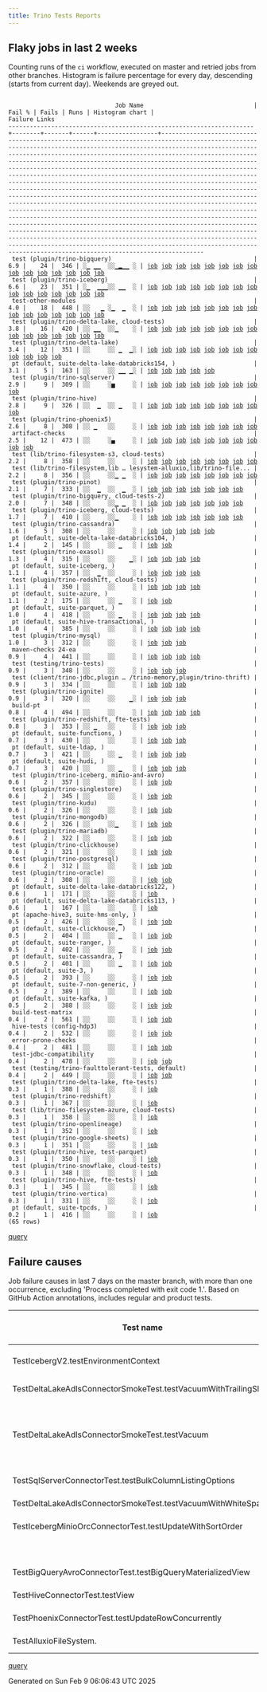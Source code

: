 ```yaml
---
title: Trino Tests Reports
---
```


## Flaky jobs in last 2 weeks

Counting runs of the `ci` workflow, executed on master and retried jobs from other branches.
Histogram is failure percentage for every day, descending (starts from current day).
Weekends are greyed out.
<pre><code>
                              Job Name                               | Fail % | Fails | Runs | Histogram chart |                                                                                                                                                                                                                                                                                                                                                                                                                                                                                                                                                                                                                  Failure Links                                                                                                                                                                                                                                                                                                                                                                                                                                                                                                                                                                                                                   
---------------------------------------------------------------------+--------+-------+------+-----------------+--------------------------------------------------------------------------------------------------------------------------------------------------------------------------------------------------------------------------------------------------------------------------------------------------------------------------------------------------------------------------------------------------------------------------------------------------------------------------------------------------------------------------------------------------------------------------------------------------------------------------------------------------------------------------------------------------------------------------------------------------------------------------------------------------------------------------------------------------------------------------------------------------------------------------------------------------------------------------------------------------------------------------------------------------------------------------------------------------------------------------------------------------------------------------------------------------------------------------------------------------
 test (plugin/trino-bigquery)                                        |    6.9 |    24 |  346 | ░▁ ▁▁  ░░▁▂▁▁ ░ | <a href="https://github.com/trinodb/trino/actions/runs/13217521588/job/36898564726">job</a> <a href="https://github.com/trinodb/trino/actions/runs/13201111868/job/36853177257">job</a> <a href="https://github.com/trinodb/trino/actions/runs/13209724794/job/36880821798">job</a> <a href="https://github.com/trinodb/trino/actions/runs/13170853760/job/36760872921">job</a> <a href="https://github.com/trinodb/trino/actions/runs/13185991239/job/36808143571">job</a> <a href="https://github.com/trinodb/trino/actions/runs/13151388546/job/36699390860">job</a> <a href="https://github.com/trinodb/trino/actions/runs/13166203530/job/36746880109">job</a> <a href="https://github.com/trinodb/trino/actions/runs/13166604001/job/36748221490">job</a> <a href="https://github.com/trinodb/trino/actions/runs/13145799349/job/36683585960">job</a> <a href="https://github.com/trinodb/trino/actions/runs/13123496106/job/36614797177">job</a> <a href="https://github.com/trinodb/trino/actions/runs/13072189986/job/36476109424">job</a> <a href="https://github.com/trinodb/trino/actions/runs/13072189986/job/36476109424">job</a> <a href="https://github.com/trinodb/trino/actions/runs/13048132662/job/36402384122">job</a> <a href="https://github.com/trinodb/trino/actions/runs/13054280959/job/36421500555">job</a> <a href="https://github.com/trinodb/trino/actions/runs/13054280959/job/36421500555">job</a>  
 test (plugin/trino-iceberg)                                         |    6.6 |    23 |  351 | ░▁  ▁▁▁░░ ▁▁  ░ | <a href="https://github.com/trinodb/trino/actions/runs/13213680316/job/36890371060">job</a> <a href="https://github.com/trinodb/trino/actions/runs/13176840413/job/36779602012">job</a> <a href="https://github.com/trinodb/trino/actions/runs/13176840413/job/36779602012">job</a> <a href="https://github.com/trinodb/trino/actions/runs/13152404113/job/36702134164">job</a> <a href="https://github.com/trinodb/trino/actions/runs/13152404113/job/36702134164">job</a> <a href="https://github.com/trinodb/trino/actions/runs/13166203530/job/36746888188">job</a> <a href="https://github.com/trinodb/trino/actions/runs/13166203530/job/36749732591">job</a> <a href="https://github.com/trinodb/trino/actions/runs/13166604001/job/36748230650">job</a> <a href="https://github.com/trinodb/trino/actions/runs/13135931263/job/36651287453">job</a> <a href="https://github.com/trinodb/trino/actions/runs/13143691268/job/36676738031">job</a> <a href="https://github.com/trinodb/trino/actions/runs/13104890195/job/36558208024">job</a> <a href="https://github.com/trinodb/trino/actions/runs/13104890195/job/36558208024">job</a> <a href="https://github.com/trinodb/trino/actions/runs/13123496106/job/36614804984">job</a> <a href="https://github.com/trinodb/trino/actions/runs/13125134289/job/36619850376">job</a> <a href="https://github.com/trinodb/trino/actions/runs/13067577300/job/36462525076">job</a>  
 test-other-modules                                                  |    4.0 |    18 |  448 | ░░   ▁ ░▁  ▁  ░ | <a href="https://github.com/trinodb/trino/actions/runs/13176840413/job/36778048521">job</a> <a href="https://github.com/trinodb/trino/actions/runs/13176840413/job/36778048521">job</a> <a href="https://github.com/trinodb/trino/actions/runs/13177023036/job/36778622885">job</a> <a href="https://github.com/trinodb/trino/actions/runs/13167989346/job/36752544305">job</a> <a href="https://github.com/trinodb/trino/actions/runs/13167989346/job/36752544305">job</a> <a href="https://github.com/trinodb/trino/actions/runs/13128971428/job/36630410514">job</a> <a href="https://github.com/trinodb/trino/actions/runs/13128971428/job/36630410514">job</a> <a href="https://github.com/trinodb/trino/actions/runs/13133043112/job/36642221042">job</a> <a href="https://github.com/trinodb/trino/actions/runs/13134447787/job/36646577950">job</a> <a href="https://github.com/trinodb/trino/actions/runs/13141775736/job/36670443082">job</a> <a href="https://github.com/trinodb/trino/actions/runs/13106773501/job/36562833875">job</a> <a href="https://github.com/trinodb/trino/actions/runs/13082822360/job/36509594129">job</a> <a href="https://github.com/trinodb/trino/actions/runs/13081194096/job/36504901643">job</a> <a href="https://github.com/trinodb/trino/actions/runs/13023353380/job/36328185700">job</a> <a href="https://github.com/trinodb/trino/actions/runs/13023966650/job/36329863740">job</a>  
 test (plugin/trino-delta-lake, cloud-tests)                         |    3.8 |    16 |  420 | ░░ ▁▁  ░░▁    ░ | <a href="https://github.com/trinodb/trino/actions/runs/13191578003/job/36825414927">job</a> <a href="https://github.com/trinodb/trino/actions/runs/13169891846/job/36758205083">job</a> <a href="https://github.com/trinodb/trino/actions/runs/13172177059/job/36764430882">job</a> <a href="https://github.com/trinodb/trino/actions/runs/13175970782/job/36775297945">job</a> <a href="https://github.com/trinodb/trino/actions/runs/13176185784/job/36776045487">job</a> <a href="https://github.com/trinodb/trino/actions/runs/13156786089/job/36715704710">job</a> <a href="https://github.com/trinodb/trino/actions/runs/13156863903/job/36715971216">job</a> <a href="https://github.com/trinodb/trino/actions/runs/13166604001/job/36748226724">job</a> <a href="https://github.com/trinodb/trino/actions/runs/13168203150/job/36753274862">job</a> <a href="https://github.com/trinodb/trino/actions/runs/13126550290/job/36623927885">job</a> <a href="https://github.com/trinodb/trino/actions/runs/13110701879/job/36573839668">job</a> <a href="https://github.com/trinodb/trino/actions/runs/13110701879/job/36573839668">job</a> <a href="https://github.com/trinodb/trino/actions/runs/13079101221/job/36498372030">job</a> <a href="https://github.com/trinodb/trino/actions/runs/13080912532/job/36504213524">job</a> <a href="https://github.com/trinodb/trino/actions/runs/13081429468/job/36505698159">job</a>  
 test (plugin/trino-delta-lake)                                      |    3.4 |    12 |  351 | ░░     ░░ ▁  ▁░ | <a href="https://github.com/trinodb/trino/actions/runs/13170228725/job/36759151780">job</a> <a href="https://github.com/trinodb/trino/actions/runs/13170228725/job/36759151780">job</a> <a href="https://github.com/trinodb/trino/actions/runs/13156601370/job/36715108940">job</a> <a href="https://github.com/trinodb/trino/actions/runs/13166604001/job/36748226432">job</a> <a href="https://github.com/trinodb/trino/actions/runs/13129268585/job/36631221127">job</a> <a href="https://github.com/trinodb/trino/actions/runs/13069343981/job/36467446817">job</a> <a href="https://github.com/trinodb/trino/actions/runs/13051536140/job/36412783898">job</a> <a href="https://github.com/trinodb/trino/actions/runs/13062359352/job/36448119370">job</a> <a href="https://github.com/trinodb/trino/actions/runs/13023966650/job/36329892168">job</a> <a href="https://github.com/trinodb/trino/actions/runs/13020639959/job/36320355750">job</a> <a href="https://github.com/trinodb/trino/actions/runs/12990676002/job/36226515378">job</a> <a href="https://github.com/trinodb/trino/actions/runs/12995869297/job/36243617621">job</a>                                                                                                                                                                                                                                                  
 pt (default, suite-delta-lake-databricks154, )                      |    3.1 |     5 |  163 | ░░     ░░ ▁▁ ▁░ | <a href="https://github.com/trinodb/trino/actions/runs/13054280959/job/36422012151">job</a> <a href="https://github.com/trinodb/trino/actions/runs/13054280959/job/36422012151">job</a> <a href="https://github.com/trinodb/trino/actions/runs/13032322773/job/36354901667">job</a> <a href="https://github.com/trinodb/trino/actions/runs/13041562280/job/36384829190">job</a> <a href="https://github.com/trinodb/trino/actions/runs/12997225142/job/36248296924">job</a>                                                                                                                                                                                                                                                                                                                                                                                                                                                                                                                                                                                                                                                                                                                                                                                                                                  
 test (plugin/trino-sqlserver)                                       |    2.9 |     9 |  309 | ░░     ░▅     ░ | <a href="https://github.com/trinodb/trino/actions/runs/13191004001/job/36823872784">job</a> <a href="https://github.com/trinodb/trino/actions/runs/13156601370/job/36715121808">job</a> <a href="https://github.com/trinodb/trino/actions/runs/13126351102/job/36623390781">job</a> <a href="https://github.com/trinodb/trino/actions/runs/13085859868/job/36516923858">job</a> <a href="https://github.com/trinodb/trino/actions/runs/13089363709/job/36524267874">job</a> <a href="https://github.com/trinodb/trino/actions/runs/13089363709/job/36524267874">job</a> <a href="https://github.com/trinodb/trino/actions/runs/13041562280/job/36384453927">job</a> <a href="https://github.com/trinodb/trino/actions/runs/13020639959/job/36320365807">job</a> <a href="https://github.com/trinodb/trino/actions/runs/12990676002/job/36226535507">job</a>                                                                                                                                                                                                                                                                                                                                                                                                                                                                                                  
 test (plugin/trino-hive)                                            |    2.8 |     9 |  326 | ░░  ▁  ░░ ▁   ░ | <a href="https://github.com/trinodb/trino/actions/runs/13178865252/job/36784614986">job</a> <a href="https://github.com/trinodb/trino/actions/runs/13183435844/job/36799826400">job</a> <a href="https://github.com/trinodb/trino/actions/runs/13166203530/job/36746886808">job</a> <a href="https://github.com/trinodb/trino/actions/runs/13166203530/job/36749729795">job</a> <a href="https://github.com/trinodb/trino/actions/runs/13054280959/job/36421506460">job</a> <a href="https://github.com/trinodb/trino/actions/runs/13054280959/job/36421506460">job</a> <a href="https://github.com/trinodb/trino/actions/runs/13059959079/job/36440299967">job</a> <a href="https://github.com/trinodb/trino/actions/runs/13059959079/job/36440299967">job</a> <a href="https://github.com/trinodb/trino/actions/runs/13000078821/job/36256812283">job</a>                                                                                                                                                                                                                                                                                                                                                                                                                                                                                                  
 test (plugin/trino-phoenix5)                                        |    2.6 |     8 |  308 | ░░ ▁   ░░     ░ | <a href="https://github.com/trinodb/trino/actions/runs/13175667898/job/36774397370">job</a> <a href="https://github.com/trinodb/trino/actions/runs/13175970782/job/36775307160">job</a> <a href="https://github.com/trinodb/trino/actions/runs/13175977326/job/36775331987">job</a> <a href="https://github.com/trinodb/trino/actions/runs/13175977326/job/36775331987">job</a> <a href="https://github.com/trinodb/trino/actions/runs/13123496106/job/36614808702">job</a> <a href="https://github.com/trinodb/trino/actions/runs/13022684450/job/36326432437">job</a> <a href="https://github.com/trinodb/trino/actions/runs/13020639959/job/36320362995">job</a> <a href="https://github.com/trinodb/trino/actions/runs/12990676002/job/36226528967">job</a>                                                                                                                                                                                                                                                                                                                                                                                                                                                                                                                                                                                  
 artifact-checks                                                     |    2.5 |    12 |  473 | ░░     ░▄     ░ | <a href="https://github.com/trinodb/trino/actions/runs/13155548398/job/36711737297">job</a> <a href="https://github.com/trinodb/trino/actions/runs/13085859868/job/36516891675">job</a> <a href="https://github.com/trinodb/trino/actions/runs/13086456868/job/36518161861">job</a> <a href="https://github.com/trinodb/trino/actions/runs/13086456868/job/36518161861">job</a> <a href="https://github.com/trinodb/trino/actions/runs/13086456868/job/36518161861">job</a> <a href="https://github.com/trinodb/trino/actions/runs/13086456868/job/36522181538">job</a> <a href="https://github.com/trinodb/trino/actions/runs/13054280959/job/36421416897">job</a> <a href="https://github.com/trinodb/trino/actions/runs/13054280959/job/36421416897">job</a> <a href="https://github.com/trinodb/trino/actions/runs/12993634038/job/36236289476">job</a> <a href="https://github.com/trinodb/trino/actions/runs/12993634038/job/36236289476">job</a>                                                                                                                                                                                                                                                                                                                                                                                                                  
 test (lib/trino-filesystem-s3, cloud-tests)                         |    2.2 |     8 |  358 | ░░     ░░     ░ | <a href="https://github.com/trinodb/trino/actions/runs/13199294168/job/36847580059">job</a> <a href="https://github.com/trinodb/trino/actions/runs/13169891846/job/36758201921">job</a> <a href="https://github.com/trinodb/trino/actions/runs/13175970782/job/36775291083">job</a> <a href="https://github.com/trinodb/trino/actions/runs/13156558262/job/36714960183">job</a> <a href="https://github.com/trinodb/trino/actions/runs/13141775736/job/36670501904">job</a> <a href="https://github.com/trinodb/trino/actions/runs/13109522937/job/36570272813">job</a> <a href="https://github.com/trinodb/trino/actions/runs/13080912532/job/36504210430">job</a> <a href="https://github.com/trinodb/trino/actions/runs/13041562280/job/36384439757">job</a>                                                                                                                                                                                                                                                                                                                                                                                                                                                                                                                                                                                  
 test (lib/trino-filesystem,lib … lesystem-alluxio,lib/trino-file... |    2.2 |     8 |  356 | ░░     ░░▁ ▁  ░ | <a href="https://github.com/trinodb/trino/actions/runs/13204152698/job/36863248044">job</a> <a href="https://github.com/trinodb/trino/actions/runs/13185991239/job/36808138234">job</a> <a href="https://github.com/trinodb/trino/actions/runs/13068172418/job/36464089086">job</a> <a href="https://github.com/trinodb/trino/actions/runs/13068172418/job/36464089086">job</a> <a href="https://github.com/trinodb/trino/actions/runs/13046574675/job/36398102793">job</a> <a href="https://github.com/trinodb/trino/actions/runs/13023219626/job/36327870074">job</a> <a href="https://github.com/trinodb/trino/actions/runs/13025050609/job/36332664533">job</a> <a href="https://github.com/trinodb/trino/actions/runs/12995869297/job/36243609711">job</a>                                                                                                                                                                                                                                                                                                                                                                                                                                                                                                                                                                                  
 test (plugin/trino-pinot)                                           |    2.1 |     7 |  333 | ░░  ▁  ░░  ▁  ░ | <a href="https://github.com/trinodb/trino/actions/runs/13204152698/job/36863268703">job</a> <a href="https://github.com/trinodb/trino/actions/runs/13151649511/job/36700079633">job</a> <a href="https://github.com/trinodb/trino/actions/runs/13151649511/job/36700079633">job</a> <a href="https://github.com/trinodb/trino/actions/runs/13156863903/job/36715982115">job</a> <a href="https://github.com/trinodb/trino/actions/runs/13159167313/job/36723395339">job</a> <a href="https://github.com/trinodb/trino/actions/runs/13023219626/job/36327878167">job</a> <a href="https://github.com/trinodb/trino/actions/runs/13025050609/job/36332673911">job</a>                                                                                                                                                                                                                                                                                                                                                                                                                                                                                                                                                                                                                                                                  
 test (plugin/trino-bigquery, cloud-tests-2)                         |    2.0 |     7 |  348 | ░░     ░░▁ ▁  ░ | <a href="https://github.com/trinodb/trino/actions/runs/13175970782/job/36775295635">job</a> <a href="https://github.com/trinodb/trino/actions/runs/13081429468/job/36505695473">job</a> <a href="https://github.com/trinodb/trino/actions/runs/13081429468/job/36505695473">job</a> <a href="https://github.com/trinodb/trino/actions/runs/13062567287/job/36448724606">job</a> <a href="https://github.com/trinodb/trino/actions/runs/13025264734/job/36333188143">job</a> <a href="https://github.com/trinodb/trino/actions/runs/13041977312/job/36385664352">job</a> <a href="https://github.com/trinodb/trino/actions/runs/13020639959/job/36320352316">job</a>                                                                                                                                                                                                                                                                                                                                                                                                                                                                                                                                                                                                                                                                  
 test (plugin/trino-iceberg, cloud-tests)                            |    1.7 |     7 |  410 | ░░     ░░▁    ░ | <a href="https://github.com/trinodb/trino/actions/runs/13176185784/job/36776048191">job</a> <a href="https://github.com/trinodb/trino/actions/runs/13156863903/job/36715977166">job</a> <a href="https://github.com/trinodb/trino/actions/runs/13067577300/job/36462525288">job</a> <a href="https://github.com/trinodb/trino/actions/runs/13067577300/job/36466139755">job</a> <a href="https://github.com/trinodb/trino/actions/runs/13067577300/job/36468044563">job</a> <a href="https://github.com/trinodb/trino/actions/runs/13067577300/job/36469019241">job</a> <a href="https://github.com/trinodb/trino/actions/runs/13020639959/job/36320359389">job</a>                                                                                                                                                                                                                                                                                                                                                                                                                                                                                                                                                                                                                                                                  
 test (plugin/trino-cassandra)                                       |    1.6 |     5 |  308 | ░░     ░░     ░ | <a href="https://github.com/trinodb/trino/actions/runs/13201078331/job/36853055022">job</a> <a href="https://github.com/trinodb/trino/actions/runs/13107309862/job/36564201767">job</a> <a href="https://github.com/trinodb/trino/actions/runs/13081194096/job/36504944060">job</a> <a href="https://github.com/trinodb/trino/actions/runs/13020639959/job/36320352627">job</a> <a href="https://github.com/trinodb/trino/actions/runs/12990676002/job/36226511931">job</a>                                                                                                                                                                                                                                                                                                                                                                                                                                                                                                                                                                                                                                                                                                                                                                                                                                  
 pt (default, suite-delta-lake-databricks104, )                      |    1.4 |     2 |  145 | ░░     ░░ ▁   ░ | <a href="https://github.com/trinodb/trino/actions/runs/13054280959/job/36422009573">job</a> <a href="https://github.com/trinodb/trino/actions/runs/13054280959/job/36422009573">job</a>                                                                                                                                                                                                                                                                                                                                                                                                                                                                                                                                                                                                                                                                                                                                                                                                                                                                                                                                                                                                                                                                                  
 test (plugin/trino-exasol)                                          |    1.3 |     4 |  315 | ░░     ░░    ▁░ | <a href="https://github.com/trinodb/trino/actions/runs/13020639959/job/36320357153">job</a> <a href="https://github.com/trinodb/trino/actions/runs/12990676002/job/36226517714">job</a> <a href="https://github.com/trinodb/trino/actions/runs/12993634038/job/36236382022">job</a> <a href="https://github.com/trinodb/trino/actions/runs/12993634038/job/36236382022">job</a>                                                                                                                                                                                                                                                                                                                                                                                                                                                                                                                                                                                                                                                                                                                                                                                                                                                                                                                  
 pt (default, suite-iceberg, )                                       |    1.1 |     4 |  357 | ░░  ▁  ░░     ░ | <a href="https://github.com/trinodb/trino/actions/runs/13175970782/job/36775782229">job</a> <a href="https://github.com/trinodb/trino/actions/runs/13152404113/job/36702452070">job</a> <a href="https://github.com/trinodb/trino/actions/runs/13152404113/job/36702452070">job</a> <a href="https://github.com/trinodb/trino/actions/runs/13006645591/job/36275401529">job</a>                                                                                                                                                                                                                                                                                                                                                                                                                                                                                                                                                                                                                                                                                                                                                                                                                                                                                                                  
 test (plugin/trino-redshift, cloud-tests)                           |    1.1 |     4 |  350 | ░░     ░░     ░ | <a href="https://github.com/trinodb/trino/actions/runs/13176185784/job/36776049877">job</a> <a href="https://github.com/trinodb/trino/actions/runs/13126550290/job/36623934608">job</a> <a href="https://github.com/trinodb/trino/actions/runs/13020639959/job/36320364453">job</a> <a href="https://github.com/trinodb/trino/actions/runs/12990676002/job/36226531894">job</a>                                                                                                                                                                                                                                                                                                                                                                                                                                                                                                                                                                                                                                                                                                                                                                                                                                                                                                                  
 pt (default, suite-azure, )                                         |    1.1 |     2 |  175 | ░░     ░░ ▁   ░ | <a href="https://github.com/trinodb/trino/actions/runs/13054280959/job/36422006923">job</a> <a href="https://github.com/trinodb/trino/actions/runs/13054280959/job/36422006923">job</a>                                                                                                                                                                                                                                                                                                                                                                                                                                                                                                                                                                                                                                                                                                                                                                                                                                                                                                                                                                                                                                                                                  
 pt (default, suite-parquet, )                                       |    1.0 |     4 |  418 | ░░     ░░ ▁   ░ | <a href="https://github.com/trinodb/trino/actions/runs/13175667898/job/36774867265">job</a> <a href="https://github.com/trinodb/trino/actions/runs/13176185784/job/36776666401">job</a> <a href="https://github.com/trinodb/trino/actions/runs/13054280959/job/36422016242">job</a> <a href="https://github.com/trinodb/trino/actions/runs/13054280959/job/36422016242">job</a>                                                                                                                                                                                                                                                                                                                                                                                                                                                                                                                                                                                                                                                                                                                                                                                                                                                                                                                  
 pt (default, suite-hive-transactional, )                            |    1.0 |     4 |  385 | ░░     ░░     ░ | <a href="https://github.com/trinodb/trino/actions/runs/13176840413/job/36780174066">job</a> <a href="https://github.com/trinodb/trino/actions/runs/13176840413/job/36780174066">job</a> <a href="https://github.com/trinodb/trino/actions/runs/13151388546/job/36699669200">job</a> <a href="https://github.com/trinodb/trino/actions/runs/13106773501/job/36563131620">job</a>                                                                                                                                                                                                                                                                                                                                                                                                                                                                                                                                                                                                                                                                                                                                                                                                                                                                                                                  
 test (plugin/trino-mysql)                                           |    1.0 |     3 |  312 | ░░     ░░     ░ | <a href="https://github.com/trinodb/trino/actions/runs/13127482411/job/36626500977">job</a> <a href="https://github.com/trinodb/trino/actions/runs/13020639959/job/36320361804">job</a> <a href="https://github.com/trinodb/trino/actions/runs/12990676002/job/36226526329">job</a>                                                                                                                                                                                                                                                                                                                                                                                                                                                                                                                                                                                                                                                                                                                                                                                                                                                                                                                                                                                                  
 maven-checks 24-ea                                                  |    0.9 |     4 |  441 | ░░     ░░     ░ | <a href="https://github.com/trinodb/trino/actions/runs/13176840413/job/36778045733">job</a> <a href="https://github.com/trinodb/trino/actions/runs/13176840413/job/36778045733">job</a> <a href="https://github.com/trinodb/trino/actions/runs/12993634038/job/36236289129">job</a> <a href="https://github.com/trinodb/trino/actions/runs/12993634038/job/36236289129">job</a>                                                                                                                                                                                                                                                                                                                                                                                                                                                                                                                                                                                                                                                                                                                                                                                                                                                                                                                  
 test (testing/trino-tests)                                          |    0.9 |     3 |  348 | ░░     ░░     ░ | <a href="https://github.com/trinodb/trino/actions/runs/13156786089/job/36715717009">job</a> <a href="https://github.com/trinodb/trino/actions/runs/13020639959/job/36320367672">job</a> <a href="https://github.com/trinodb/trino/actions/runs/12990676002/job/36226539109">job</a>                                                                                                                                                                                                                                                                                                                                                                                                                                                                                                                                                                                                                                                                                                                                                                                                                                                                                                                                                                                                  
 test (client/trino-jdbc,plugin … /trino-memory,plugin/trino-thrift) |    0.9 |     3 |  334 | ░░     ░░     ░ | <a href="https://github.com/trinodb/trino/actions/runs/13201111868/job/36853171010">job</a> <a href="https://github.com/trinodb/trino/actions/runs/13020639959/job/36320347959">job</a> <a href="https://github.com/trinodb/trino/actions/runs/12990676002/job/36226502230">job</a>                                                                                                                                                                                                                                                                                                                                                                                                                                                                                                                                                                                                                                                                                                                                                                                                                                                                                                                                                                                                  
 test (plugin/trino-ignite)                                          |    0.9 |     3 |  320 | ░░     ░░    ▁░ | <a href="https://github.com/trinodb/trino/actions/runs/13020639959/job/36320360282">job</a> <a href="https://github.com/trinodb/trino/actions/runs/12990676002/job/36226522644">job</a> <a href="https://github.com/trinodb/trino/actions/runs/12995869297/job/36243625527">job</a>                                                                                                                                                                                                                                                                                                                                                                                                                                                                                                                                                                                                                                                                                                                                                                                                                                                                                                                                                                                                  
 build-pt                                                            |    0.8 |     4 |  494 | ░░     ░░     ░ | <a href="https://github.com/trinodb/trino/actions/runs/13176840413/job/36778047740">job</a> <a href="https://github.com/trinodb/trino/actions/runs/13176840413/job/36778047740">job</a> <a href="https://github.com/trinodb/trino/actions/runs/12993634038/job/36236289830">job</a> <a href="https://github.com/trinodb/trino/actions/runs/12993634038/job/36236289830">job</a>                                                                                                                                                                                                                                                                                                                                                                                                                                                                                                                                                                                                                                                                                                                                                                                                                                                                                                                  
 test (plugin/trino-redshift, fte-tests)                             |    0.8 |     3 |  353 | ░░ ▁   ░░     ░ | <a href="https://github.com/trinodb/trino/actions/runs/13175977326/job/36775334377">job</a> <a href="https://github.com/trinodb/trino/actions/runs/13175977326/job/36775334377">job</a> <a href="https://github.com/trinodb/trino/actions/runs/13176185784/job/36776050187">job</a>                                                                                                                                                                                                                                                                                                                                                                                                                                                                                                                                                                                                                                                                                                                                                                                                                                                                                                                                                                                                  
 pt (default, suite-functions, )                                     |    0.7 |     3 |  430 | ░░     ░░     ░ | <a href="https://github.com/trinodb/trino/actions/runs/13170853760/job/36761114356">job</a> <a href="https://github.com/trinodb/trino/actions/runs/13054280959/job/36422014390">job</a> <a href="https://github.com/trinodb/trino/actions/runs/13054280959/job/36422014390">job</a>                                                                                                                                                                                                                                                                                                                                                                                                                                                                                                                                                                                                                                                                                                                                                                                                                                                                                                                                                                                                  
 pt (default, suite-ldap, )                                          |    0.7 |     3 |  421 | ░░     ░░ ▁   ░ | <a href="https://github.com/trinodb/trino/actions/runs/13175970782/job/36775778328">job</a> <a href="https://github.com/trinodb/trino/actions/runs/13054280959/job/36422017204">job</a> <a href="https://github.com/trinodb/trino/actions/runs/13054280959/job/36422017204">job</a>                                                                                                                                                                                                                                                                                                                                                                                                                                                                                                                                                                                                                                                                                                                                                                                                                                                                                                                                                                                                  
 pt (default, suite-hudi, )                                          |    0.7 |     3 |  420 | ░░     ░░ ▁   ░ | <a href="https://github.com/trinodb/trino/actions/runs/13175667898/job/36774872428">job</a> <a href="https://github.com/trinodb/trino/actions/runs/13054280959/job/36422021114">job</a> <a href="https://github.com/trinodb/trino/actions/runs/13054280959/job/36422021114">job</a>                                                                                                                                                                                                                                                                                                                                                                                                                                                                                                                                                                                                                                                                                                                                                                                                                                                                                                                                                                                                  
 test (plugin/trino-iceberg, minio-and-avro)                         |    0.6 |     2 |  357 | ░░     ░░     ░ | <a href="https://github.com/trinodb/trino/actions/runs/13201261277/job/36853676395">job</a> <a href="https://github.com/trinodb/trino/actions/runs/13156786089/job/36715708867">job</a>                                                                                                                                                                                                                                                                                                                                                                                                                                                                                                                                                                                                                                                                                                                                                                                                                                                                                                                                                                                                                                                                                  
 test (plugin/trino-singlestore)                                     |    0.6 |     2 |  345 | ░░     ░░     ░ | <a href="https://github.com/trinodb/trino/actions/runs/13020639959/job/36320364955">job</a> <a href="https://github.com/trinodb/trino/actions/runs/12990676002/job/36226533713">job</a>                                                                                                                                                                                                                                                                                                                                                                                                                                                                                                                                                                                                                                                                                                                                                                                                                                                                                                                                                                                                                                                                                  
 test (plugin/trino-kudu)                                            |    0.6 |     2 |  326 | ░░     ░░     ░ | <a href="https://github.com/trinodb/trino/actions/runs/13020639959/job/36320360858">job</a> <a href="https://github.com/trinodb/trino/actions/runs/12990676002/job/36226524095">job</a>                                                                                                                                                                                                                                                                                                                                                                                                                                                                                                                                                                                                                                                                                                                                                                                                                                                                                                                                                                                                                                                                                  
 test (plugin/trino-mongodb)                                         |    0.6 |     2 |  326 | ░░     ░░▁    ░ | <a href="https://github.com/trinodb/trino/actions/runs/13067691570/job/36462804384">job</a> <a href="https://github.com/trinodb/trino/actions/runs/13067691570/job/36462804384">job</a>                                                                                                                                                                                                                                                                                                                                                                                                                                                                                                                                                                                                                                                                                                                                                                                                                                                                                                                                                                                                                                                                                  
 test (plugin/trino-mariadb)                                         |    0.6 |     2 |  322 | ░░     ░░     ░ | <a href="https://github.com/trinodb/trino/actions/runs/13020639959/job/36320361158">job</a> <a href="https://github.com/trinodb/trino/actions/runs/12990676002/job/36226525136">job</a>                                                                                                                                                                                                                                                                                                                                                                                                                                                                                                                                                                                                                                                                                                                                                                                                                                                                                                                                                                                                                                                                                  
 test (plugin/trino-clickhouse)                                      |    0.6 |     2 |  321 | ░░     ░░     ░ | <a href="https://github.com/trinodb/trino/actions/runs/13020639959/job/36320353792">job</a> <a href="https://github.com/trinodb/trino/actions/runs/12990676002/job/36226514948">job</a>                                                                                                                                                                                                                                                                                                                                                                                                                                                                                                                                                                                                                                                                                                                                                                                                                                                                                                                                                                                                                                                                                  
 test (plugin/trino-postgresql)                                      |    0.6 |     2 |  312 | ░░     ░░     ░ | <a href="https://github.com/trinodb/trino/actions/runs/13020639959/job/36320363534">job</a> <a href="https://github.com/trinodb/trino/actions/runs/12990676002/job/36226530070">job</a>                                                                                                                                                                                                                                                                                                                                                                                                                                                                                                                                                                                                                                                                                                                                                                                                                                                                                                                                                                                                                                                                                  
 test (plugin/trino-oracle)                                          |    0.6 |     2 |  308 | ░░     ░░     ░ | <a href="https://github.com/trinodb/trino/actions/runs/13020639959/job/36320362710">job</a> <a href="https://github.com/trinodb/trino/actions/runs/12990676002/job/36226528375">job</a>                                                                                                                                                                                                                                                                                                                                                                                                                                                                                                                                                                                                                                                                                                                                                                                                                                                                                                                                                                                                                                                                                  
 pt (default, suite-delta-lake-databricks122, )                      |    0.6 |     1 |  171 | ░░     ░░     ░ | <a href="https://github.com/trinodb/trino/actions/runs/13172177059/job/36764697455">job</a>                                                                                                                                                                                                                                                                                                                                                                                                                                                                                                                                                                                                                                                                                                                                                                                                                                                                                                                                                                                                                                                                                                                                                                  
 pt (default, suite-delta-lake-databricks113, )                      |    0.6 |     1 |  167 | ░░     ░░     ░ | <a href="https://github.com/trinodb/trino/actions/runs/13183435844/job/36800477798">job</a>                                                                                                                                                                                                                                                                                                                                                                                                                                                                                                                                                                                                                                                                                                                                                                                                                                                                                                                                                                                                                                                                                                                                                                  
 pt (apache-hive3, suite-hms-only, )                                 |    0.5 |     2 |  426 | ░░     ░░ ▁   ░ | <a href="https://github.com/trinodb/trino/actions/runs/13054280959/job/36422021858">job</a> <a href="https://github.com/trinodb/trino/actions/runs/13054280959/job/36422021858">job</a>                                                                                                                                                                                                                                                                                                                                                                                                                                                                                                                                                                                                                                                                                                                                                                                                                                                                                                                                                                                                                                                                                  
 pt (default, suite-clickhouse, )                                    |    0.5 |     2 |  404 | ░░     ░░ ▁   ░ | <a href="https://github.com/trinodb/trino/actions/runs/13054280959/job/36422019888">job</a> <a href="https://github.com/trinodb/trino/actions/runs/13054280959/job/36422019888">job</a>                                                                                                                                                                                                                                                                                                                                                                                                                                                                                                                                                                                                                                                                                                                                                                                                                                                                                                                                                                                                                                                                                  
 pt (default, suite-ranger, )                                        |    0.5 |     2 |  402 | ░░     ░░ ▁   ░ | <a href="https://github.com/trinodb/trino/actions/runs/13054280959/job/36422013010">job</a> <a href="https://github.com/trinodb/trino/actions/runs/13054280959/job/36422013010">job</a>                                                                                                                                                                                                                                                                                                                                                                                                                                                                                                                                                                                                                                                                                                                                                                                                                                                                                                                                                                                                                                                                                  
 pt (default, suite-cassandra, )                                     |    0.5 |     2 |  401 | ░░     ░░ ▁   ░ | <a href="https://github.com/trinodb/trino/actions/runs/13054280959/job/36422019425">job</a> <a href="https://github.com/trinodb/trino/actions/runs/13054280959/job/36422019425">job</a>                                                                                                                                                                                                                                                                                                                                                                                                                                                                                                                                                                                                                                                                                                                                                                                                                                                                                                                                                                                                                                                                                  
 pt (default, suite-3, )                                             |    0.5 |     2 |  393 | ░░     ░░     ░ | <a href="https://github.com/trinodb/trino/actions/runs/13145799349/job/36684040290">job</a> <a href="https://github.com/trinodb/trino/actions/runs/13068067376/job/36464106144">job</a>                                                                                                                                                                                                                                                                                                                                                                                                                                                                                                                                                                                                                                                                                                                                                                                                                                                                                                                                                                                                                                                                                  
 pt (default, suite-7-non-generic, )                                 |    0.5 |     2 |  389 | ░░     ░░     ░ | <a href="https://github.com/trinodb/trino/actions/runs/13175970782/job/36775765363">job</a> <a href="https://github.com/trinodb/trino/actions/runs/13145799349/job/36684041476">job</a>                                                                                                                                                                                                                                                                                                                                                                                                                                                                                                                                                                                                                                                                                                                                                                                                                                                                                                                                                                                                                                                                                  
 pt (default, suite-kafka, )                                         |    0.5 |     2 |  388 | ░░     ░░     ░ | <a href="https://github.com/trinodb/trino/actions/runs/13172095246/job/36764458353">job</a> <a href="https://github.com/trinodb/trino/actions/runs/13172095246/job/36764458353">job</a>                                                                                                                                                                                                                                                                                                                                                                                                                                                                                                                                                                                                                                                                                                                                                                                                                                                                                                                                                                                                                                                                                  
 build-test-matrix                                                   |    0.4 |     2 |  561 | ░░     ░░     ░ | <a href="https://github.com/trinodb/trino/actions/runs/13176840413/job/36778047354">job</a> <a href="https://github.com/trinodb/trino/actions/runs/13176840413/job/36778047354">job</a>                                                                                                                                                                                                                                                                                                                                                                                                                                                                                                                                                                                                                                                                                                                                                                                                                                                                                                                                                                                                                                                                                  
 hive-tests (config-hdp3)                                            |    0.4 |     2 |  532 | ░░     ░░     ░ | <a href="https://github.com/trinodb/trino/actions/runs/13176840413/job/36778048051">job</a> <a href="https://github.com/trinodb/trino/actions/runs/13176840413/job/36778048051">job</a>                                                                                                                                                                                                                                                                                                                                                                                                                                                                                                                                                                                                                                                                                                                                                                                                                                                                                                                                                                                                                                                                                  
 error-prone-checks                                                  |    0.4 |     2 |  481 | ░░     ░░     ░ | <a href="https://github.com/trinodb/trino/actions/runs/13176840413/job/36778046568">job</a> <a href="https://github.com/trinodb/trino/actions/runs/13176840413/job/36778046568">job</a>                                                                                                                                                                                                                                                                                                                                                                                                                                                                                                                                                                                                                                                                                                                                                                                                                                                                                                                                                                                                                                                                                  
 test-jdbc-compatibility                                             |    0.4 |     2 |  478 | ░░     ░░     ░ | <a href="https://github.com/trinodb/trino/actions/runs/13020639959/job/36320302691">job</a> <a href="https://github.com/trinodb/trino/actions/runs/12990676002/job/36226435490">job</a>                                                                                                                                                                                                                                                                                                                                                                                                                                                                                                                                                                                                                                                                                                                                                                                                                                                                                                                                                                                                                                                                                  
 test (testing/trino-faulttolerant-tests, default)                   |    0.4 |     2 |  449 | ░░     ░░     ░ | <a href="https://github.com/trinodb/trino/actions/runs/13020639959/job/36320366409">job</a> <a href="https://github.com/trinodb/trino/actions/runs/12990676002/job/36226536792">job</a>                                                                                                                                                                                                                                                                                                                                                                                                                                                                                                                                                                                                                                                                                                                                                                                                                                                                                                                                                                                                                                                                                  
 test (plugin/trino-delta-lake, fte-tests)                           |    0.3 |     1 |  388 | ░░     ░░     ░ | <a href="https://github.com/trinodb/trino/actions/runs/13156786089/job/36715705011">job</a>                                                                                                                                                                                                                                                                                                                                                                                                                                                                                                                                                                                                                                                                                                                                                                                                                                                                                                                                                                                                                                                                                                                                                                  
 test (plugin/trino-redshift)                                        |    0.3 |     1 |  367 | ░░     ░░     ░ | <a href="https://github.com/trinodb/trino/actions/runs/13176185784/job/36776049565">job</a>                                                                                                                                                                                                                                                                                                                                                                                                                                                                                                                                                                                                                                                                                                                                                                                                                                                                                                                                                                                                                                                                                                                                                                  
 test (lib/trino-filesystem-azure, cloud-tests)                      |    0.3 |     1 |  358 | ░░     ░░     ░ | <a href="https://github.com/trinodb/trino/actions/runs/12992992954/job/36234250122">job</a>                                                                                                                                                                                                                                                                                                                                                                                                                                                                                                                                                                                                                                                                                                                                                                                                                                                                                                                                                                                                                                                                                                                                                                  
 test (plugin/trino-openlineage)                                     |    0.3 |     1 |  352 | ░░     ░░     ░ | <a href="https://github.com/trinodb/trino/actions/runs/13068190025/job/36464144759">job</a>                                                                                                                                                                                                                                                                                                                                                                                                                                                                                                                                                                                                                                                                                                                                                                                                                                                                                                                                                                                                                                                                                                                                                                  
 test (plugin/trino-google-sheets)                                   |    0.3 |     1 |  351 | ░░     ░░     ░ | <a href="https://github.com/trinodb/trino/actions/runs/13156863903/job/36715974950">job</a>                                                                                                                                                                                                                                                                                                                                                                                                                                                                                                                                                                                                                                                                                                                                                                                                                                                                                                                                                                                                                                                                                                                                                                  
 test (plugin/trino-hive, test-parquet)                              |    0.3 |     1 |  350 | ░░     ░░     ░ | <a href="https://github.com/trinodb/trino/actions/runs/13032322773/job/36354311313">job</a>                                                                                                                                                                                                                                                                                                                                                                                                                                                                                                                                                                                                                                                                                                                                                                                                                                                                                                                                                                                                                                                                                                                                                                  
 test (plugin/trino-snowflake, cloud-tests)                          |    0.3 |     1 |  348 | ░░     ░░     ░ | <a href="https://github.com/trinodb/trino/actions/runs/13020639959/job/36320365554">job</a>                                                                                                                                                                                                                                                                                                                                                                                                                                                                                                                                                                                                                                                                                                                                                                                                                                                                                                                                                                                                                                                                                                                                                                  
 test (plugin/trino-hive, fte-tests)                                 |    0.3 |     1 |  345 | ░░     ░░     ░ | <a href="https://github.com/trinodb/trino/actions/runs/13175667898/job/36774390617">job</a>                                                                                                                                                                                                                                                                                                                                                                                                                                                                                                                                                                                                                                                                                                                                                                                                                                                                                                                                                                                                                                                                                                                                                                  
 test (plugin/trino-vertica)                                         |    0.3 |     1 |  331 | ░░     ░░     ░ | <a href="https://github.com/trinodb/trino/actions/runs/13068190025/job/36464147747">job</a>                                                                                                                                                                                                                                                                                                                                                                                                                                                                                                                                                                                                                                                                                                                                                                                                                                                                                                                                                                                                                                                                                                                                                                  
 pt (default, suite-tpcds, )                                         |    0.2 |     1 |  416 | ░░     ░░     ░ | <a href="https://github.com/trinodb/trino/actions/runs/13156903883/job/36716737417">job</a>                                                                                                                                                                                                                                                                                                                                                                                                                                                                                                                                                                                                                                                                                                                                                                                                                                                                                                                                                                                                                                                                                                                                                                  
(65 rows)
</code></pre>
[query](https://github.com/trinodb/reports/blob/6850317840e4f66b744d16686cc031feeceb7bce/sql/tests/jobs.sql)

## Failure causes

Job failure causes in last 7 days on the master branch, with more than one occurrence,
excluding 'Process completed with exit code 1.'.
Based on GitHub Action annotations, includes regular and product tests.

| Test name                                                       | Message                                                                                                          | Test failures | Run failures | % of runs | First seen at           | Last seen at            | Failure Links                                                                                                                                                                                                                                                                                                                                                                                                    |
| --------------------------------------------------------------- | ---------------------------------------------------------------------------------------------------------------- | -------------:| ------------:| ---------:| ----------------------- | ----------------------- | ---------------------------------------------------------------------------------------------------------------------------------------------------------------------------------------------------------------------------------------------------------------------------------------------------------------------------------------------------------------------------------------------------------------- |
| TestIcebergV2.testEnvironmentContext                            | Expecting map:\&lt;br/\&gt;                                                                                            |             6 |            5 |       0.6 | 2025-02-03 22:10:38.000 | 2025-02-05 21:30:44.000 | <a href="https://github.com/trinodb/trino/actions/runs/13123496106/job/36614804984">job</a> <a href="https://github.com/trinodb/trino/actions/runs/13135931263/job/36651287453">job</a> <a href="https://github.com/trinodb/trino/actions/runs/13143691268/job/36676738031">job</a> <a href="https://github.com/trinodb/trino/actions/runs/13166203530/job/36746888188">job</a> <a href="https://github.com/trinodb/trino/actions/runs/13166203530/job/36749732591">job</a>  |
| TestDeltaLakeAdlsConnectorSmokeTest.testVacuumWithTrailingSlash | expected: \&lt;br/\&gt;                                                                                                |             4 |            4 |       0.5 | 2025-02-03 10:12:46.000 | 2025-02-07 02:13:02.000 | <a href="https://github.com/trinodb/trino/actions/runs/13110701879/job/36573839668">job</a> <a href="https://github.com/trinodb/trino/actions/runs/13169891846/job/36758205083">job</a> <a href="https://github.com/trinodb/trino/actions/runs/13175970782/job/36775297945">job</a> <a href="https://github.com/trinodb/trino/actions/runs/13191578003/job/36825414927">job</a>                                                                                  |
|                                                                 | Response status code does not indicate success: 504 \(Gateway Timeout\).                                         |             4 |            2 |       0.2 | 2025-02-06 08:56:50.000 | 2025-02-06 10:35:04.000 | <a href="https://github.com/trinodb/trino/actions/runs/13175163488/job/36772745193">job</a> <a href="https://github.com/trinodb/trino/actions/runs/13175970782/job/36775307160">job</a> <a href="https://github.com/trinodb/trino/actions/runs/13175970782/job/36775765363">job</a> <a href="https://github.com/trinodb/trino/actions/runs/13175970782/job/36775782229">job</a>                                                                                  |
| TestDeltaLakeAdlsConnectorSmokeTest.testVacuum                  | expected: \&lt;br/\&gt;                                                                                                |             4 |            4 |       0.5 | 2025-02-04 01:57:06.000 | 2025-02-06 05:27:42.000 | <a href="https://github.com/trinodb/trino/actions/runs/13126550290/job/36623927885">job</a> <a href="https://github.com/trinodb/trino/actions/runs/13168203150/job/36753274862">job</a> <a href="https://github.com/trinodb/trino/actions/runs/13169891846/job/36758205083">job</a> <a href="https://github.com/trinodb/trino/actions/runs/13172177059/job/36764430882">job</a>                                                                                  |
|                                                                 | Response status code does not indicate success: 503 \(Service Unavailable\).                                     |             3 |            2 |       0.2 | 2025-02-06 09:46:22.000 | 2025-02-06 10:02:58.000 | <a href="https://github.com/trinodb/trino/actions/runs/13175667898/job/36774390617">job</a> <a href="https://github.com/trinodb/trino/actions/runs/13175667898/job/36774867265">job</a> <a href="https://github.com/trinodb/trino/actions/runs/13175970782/job/36775778328">job</a>                                                                                                                                                                  |
| TestSqlServerConnectorTest.testBulkColumnListingOptions         | Failure for bulkListColumns false                                                                                |             3 |            3 |       0.4 | 2025-02-04 01:35:01.000 | 2025-02-07 01:15:34.000 | <a href="https://github.com/trinodb/trino/actions/runs/13126351102/job/36623390781">job</a> <a href="https://github.com/trinodb/trino/actions/runs/13156601370/job/36715121808">job</a> <a href="https://github.com/trinodb/trino/actions/runs/13191004001/job/36823872784">job</a>                                                                                                                                                                  |
| TestDeltaLakeAdlsConnectorSmokeTest.testVacuumWithWhiteSpace    | expected: \&lt;br/\&gt;                                                                                                |             3 |            3 |       0.4 | 2025-02-05 12:19:45.000 | 2025-02-06 01:45:30.000 | <a href="https://github.com/trinodb/trino/actions/runs/13156786089/job/36715704710">job</a> <a href="https://github.com/trinodb/trino/actions/runs/13166604001/job/36748226724">job</a> <a href="https://github.com/trinodb/trino/actions/runs/13169891846/job/36758205083">job</a>                                                                                                                                                                  |
| TestIcebergMinioOrcConnectorTest.testUpdateWithSortOrder        | Test must produce at least two row groups                                                                        |             2 |            2 |       0.2 | 2025-02-05 12:20:05.000 | 2025-02-07 14:21:08.000 | <a href="https://github.com/trinodb/trino/actions/runs/13156786089/job/36715708867">job</a> <a href="https://github.com/trinodb/trino/actions/runs/13201261277/job/36853676395">job</a>                                                                                                                                                                                                                                                  |
|                                                                 | Response status code does not indicate success: 502 \(Bad Gateway\).                                             |             2 |            2 |       0.2 | 2025-02-06 09:46:02.000 | 2025-02-06 10:02:32.000 | <a href="https://github.com/trinodb/trino/actions/runs/13175667898/job/36774872428">job</a> <a href="https://github.com/trinodb/trino/actions/runs/13175970782/job/36775295635">job</a>                                                                                                                                                                                                                                                  |
| TestBigQueryAvroConnectorTest.testBigQueryMaterializedView      | No valid spans, queries were executing concurrently                                                              |             2 |            2 |       0.2 | 2025-02-04 22:29:11.000 | 2025-02-06 03:10:47.000 | <a href="https://github.com/trinodb/trino/actions/runs/13145799349/job/36683585960">job</a> <a href="https://github.com/trinodb/trino/actions/runs/13170853760/job/36760872921">job</a>                                                                                                                                                                                                                                                  |
| TestHiveConnectorTest.testView                                  | Error listing table columns for catalog hive\_bucketed: io.trino.spi.TrinoException: Could not read table schema |             2 |            1 |       0.1 | 2025-02-05 21:04:51.000 | 2025-02-05 21:04:51.000 | <a href="https://github.com/trinodb/trino/actions/runs/13166203530/job/36746886808">job</a> <a href="https://github.com/trinodb/trino/actions/runs/13166203530/job/36749729795">job</a>                                                                                                                                                                                                                                                  |
| TestPhoenixConnectorTest.testUpdateRowConcurrently              | Wait timed out                                                                                                   |             2 |            2 |       0.2 | 2025-02-03 22:08:14.000 | 2025-02-06 09:47:47.000 | <a href="https://github.com/trinodb/trino/actions/runs/13123496106/job/36614808702">job</a> <a href="https://github.com/trinodb/trino/actions/runs/13175667898/job/36774397370">job</a>                                                                                                                                                                                                                                                  |
| TestAlluxioFileSystem.                                          | org.testcontainers.containers.ContainerLaunchException: Container startup failed for image alluxio/alluxio:2.9.5 |             2 |            2 |       0.2 | 2025-02-06 19:15:42.000 | 2025-02-07 16:55:48.000 | <a href="https://github.com/trinodb/trino/actions/runs/13185991239/job/36808138234">job</a> <a href="https://github.com/trinodb/trino/actions/runs/13204152698/job/36863248044">job</a>                                                                                                                                                                                                                                                  |

[query](https://github.com/trinodb/reports/blob/6850317840e4f66b744d16686cc031feeceb7bce/sql/tests/annotations.sql)

Generated on Sun Feb  9 06:06:43 UTC 2025
